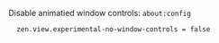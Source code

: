 Disable animatied window controls: `about:config`

```
  zen.view.experimental-no-window-controls = false
```
